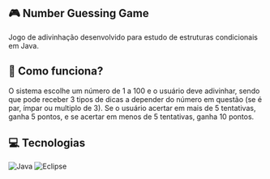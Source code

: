 ## 🎮 Number Guessing Game
Jogo de adivinhação desenvolvido para estudo de estruturas condicionais em Java. 

## 🥇 Como funciona?
O sistema escolhe um número de 1 a 100 e o usuário deve adivinhar, sendo que pode receber 3 tipos de dicas a depender do número em questão (se é par, ímpar ou multiplo de 3). Se o usuário acertar em mais de 5 tentativas, ganha 5 pontos, e se acertar em menos de 5 tentativas, ganha 10 pontos.

## 💻 Tecnologias
![Java](https://img.shields.io/badge/java-%23ED8B00.svg?style=for-the-badge&logo=openjdk&logoColor=white)
![Eclipse](https://img.shields.io/badge/Eclipse-FE7A16.svg?style=for-the-badge&logo=Eclipse&logoColor=white)

